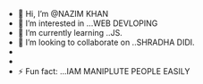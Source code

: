 - 👋 Hi, I’m @NAZIM KHAN
- 👀 I’m interested in ...WEB DEVLOPING
- 🌱 I’m currently learning ..JS.
- 💞️ I’m looking to collaborate on ..SHRADHA DIDI.
- 
-
- ⚡ Fun fact: ...IAM MANIPLUTE PEOPLE EASILY

<!---
56666755/56666755 is a ✨ special ✨ repository because its `README.md` (this file) appears on your GitHub profile.
You can click the Preview link to take a look at your changes.
--->
